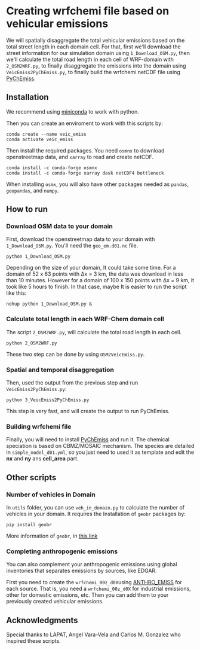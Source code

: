 # Creating wrfchemi file based on vehicular emissions

We will spatially disaggregate the total vehicular emissions based on the total street length in each domain cell.
For that, first we'll download the street information for our simulation domain using `1_Download_OSM.py`,
then we'll calculate the total road length in each cell of WRF-domain with `2_OSM2WRF.py`,
to finally disaggregate the emissions into the domain using `VeicEmiss2PyChEmiss.py`,
to finally build the wrfchemi netCDF file using [PyChEmiss](https://github.com/quishqa/PyChEmiss).

## Installation

We recommend using [miniconda](https://docs.conda.io/en/latest/miniconda.html) to work with python.

Then you can create an enviroment to work with this scripts by:

```
conda create --name veic_emiss
conda activate veic_emiss
```

Then install the required packages. You need `osmnx` to download openstreetmap data,
and `xarray` to read and create netCDF.

```
conda install -c conda-forge osmnx
conda install -c conda-forge xarray dask netCDF4 bottleneck
```

When installing `osmx`, you will also have other packages needed as `pandas`, `geopandas`, and `numpy`.

## How to run

### Download OSM data to your domain

First, download the openstreetmap data to your domain with `1_Download_OSM.py`.
You'll need the `geo_em.d01.nc` file.

```
python 1_Download_OSM.py
```

Depending on the size of your domain, It could take some time.
For a domain of 52 x 63 points with &Delta;x = 3 km, the data was download in less than 10 minutes.
However for a domain of 100 x 150 points with &Delta;x = 9 km, it took like 5 hours to finish.
In that case, maybe It is easier to run the script like this:

```
nohup python 1_Download_OSM.py &
```

### Calculate total length in each WRF-Chem domain cell

The script `2_OSM2WRF.py`, will calculate the total road length in each cell.

```
python 2_OSM2WRF.py
```

These two step can be done by using `OSM2VeicEmiss.py`.

### Spatial and temporal disaggregation

Then, used the output from the previous step and run  `VeicEmiss2PyChEmiss.py`:

```
python 3_VeicEmiss2PyChEmiss.py
```
This step is very fast, and will create the output to run PyChEmiss.

### Building wrfchemi file

Finally, you will need to install [PyChEmiss](https://github.com/quishqa/PyChEmiss) and run it.
The chemical speciation is based on CBMZ/MOSAIC mechanism.
The species are detailed in `simple_model_d01.yml`, so you just need to used it as template and edit the **nx** and **ny** ans **cell_area** part.

## Other scripts

### Number of vehicles in Domain
In `utils` folder, you can use `veh_in_domain.py` to calculate the number of vehicles in your domain. It requires the Installation of `geobr` packages by:

```
pip install geobr
```

More information of `geobr`, in [this link](https://github.com/ipeaGIT/geobr)

### Completing anthropogenic emissions
You can also complement your anthropogenic emissions using global inventories that separates emissions by sources, like EDGAR.

First you need to create the `wrfchemi_00z_d0X`using [ANTHRO_EMISS](https://www2.acom.ucar.edu/wrf-chem/wrf-chem-tools-community) for each source.
That is, you need a `wrfchemi_00z_d0X` for industrial emissions, other for domestic emissions, etc. Then you can add them to your previously created vehicular emissions.



## Acknowledgments

Special thanks to LAPAT, Angel Vara-Vela and Carlos M. Gonzalez who inspired these scripts.

